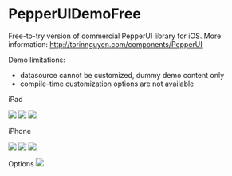 PepperUIDemoFree
================
Free-to-try version of commercial PepperUI library for iOS. More information: http://torinnguyen.com/components/PepperUI

Demo limitations:
 - datasource cannot be customized, dummy demo content only
 - compile-time customization options are not available

iPad

<img src="https://github.com/torinnguyen/PepperUIDemoFree/raw/master/screenshot-ipad-landscape.png" />
<img src="https://github.com/torinnguyen/PepperUIDemoFree/raw/master/screenshot-ipad-portrait.png" />
<img src="https://github.com/torinnguyen/PepperUIDemoFree/raw/master/screenshot-borderless.png" />

iPhone

<img src="https://github.com/torinnguyen/PepperUIDemoFree/raw/master/screenshot-iphone-landscape.png" />

<img src="https://github.com/torinnguyen/PepperUIDemoFree/raw/master/screenshot-iphone-portrait.png" />

<img src="https://github.com/torinnguyen/PepperUIDemoFree/raw/master/screenshot-iphone-zoom.png" />

Options
<img src="https://github.com/torinnguyen/PepperUIDemoFree/raw/master/screenshot-options.png" />